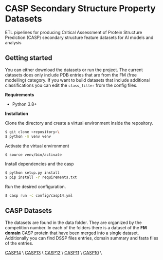# CASP Secondary Structure Property Datasets
ETL pipelines for producing Critical Assessment of Protein Structure Prediction (CASP) secondary structure feature datasets for AI models and analysis

## Getting started

You can either download the datasets or run the project. The current datasets does only include PDB entries that are from the FM (free modelling) category. If you want to build datasets that include additional classifications you can edit the ```class_filter``` from the config files.

**Requirements**
- Python 3.8+

**Installation**

Clone the directory and create a virtual environment inside the repository.

```bash
$ git clone <repository>\
$ python -m venv venv
```

Activate the virtual environment

```bash
$ source venv/bin/activate
```

Install dependencies and the casp

```bash
$ python setup.py install
$ pip install -r requirements.txt
```

Run the desired configuration.

```bash
$ casp run -c config/casp14.yml
```

## CASP Datasets

The datasets are found in the data folder. They are organized by the competition number. In each of the folders there is a dataset of the **FM domain** CASP protein that have been merged into a single dataset. Additionally you can find DSSP files entries, domain summary and fasta files of the entries.

[CASP14](https://github.com/Eryk96/CASP-Datasets/blob/main/data/casp14/dataset.csv) \\
[CASP13](https://github.com/Eryk96/CASP-Datasets/blob/main/data/casp13/dataset.csv) \\
[CASP12](https://github.com/Eryk96/CASP-Datasets/blob/main/data/casp12/dataset.csv) \\
[CASP11](https://github.com/Eryk96/CASP-Datasets/blob/main/data/casp11/dataset.csv) \\
[CASP10](https://github.com/Eryk96/CASP-Datasets/blob/main/data/casp10/dataset.csv) \\

